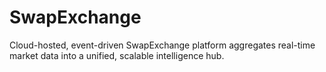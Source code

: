 # SwapExchange
Cloud-hosted, event-driven SwapExchange platform aggregates real-time market data into a unified, scalable intelligence hub.
